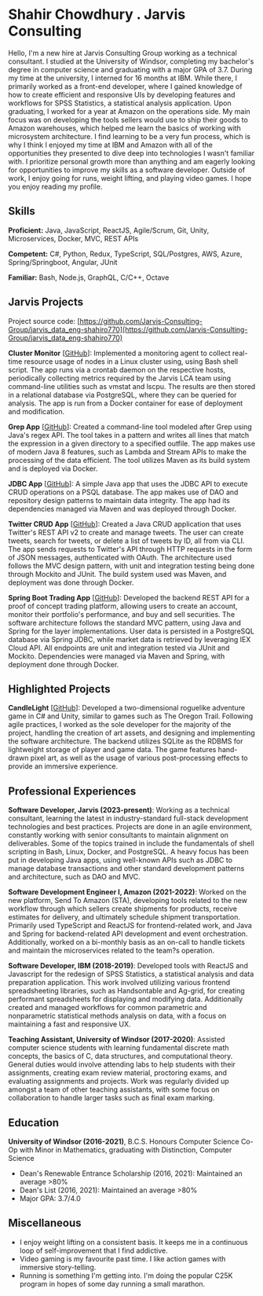 # Shahir Chowdhury . Jarvis Consulting

Hello, I'm a new hire at Jarvis Consulting Group working as a technical consultant. I studied at the University of Windsor, completing my bachelor's degree in computer science and graduating with a major GPA of 3.7. During my time at the university, I interned for 16 months at IBM. While there, I primarily worked as a front-end developer, where I gained knowledge of how to create efficient and responsive UIs by developing features and workflows for SPSS Statistics, a statistical analysis application. Upon graduating, I worked for a year at Amazon on the operations side.  My main focus was on developing the tools sellers would use to ship their goods to Amazon warehouses, which helped me learn the basics of working with microsystem architecture. I find learning to be a very fun process, which is why I think I enjoyed my time at IBM and Amazon with all of the opportunities they presented to dive deep into technologies I wasn't familiar with. I prioritize personal growth more than anything and am eagerly looking for opportunities to improve my skills as a software developer. Outside of work, I enjoy going for runs, weight lifting, and playing video games. I hope you enjoy reading my profile.

## Skills

**Proficient:** Java, JavaScript, ReactJS, Agile/Scrum, Git, Unity, Microservices, Docker, MVC, REST APIs

**Competent:** C#, Python, Redux, TypeScript, SQL/Postgres, AWS, Azure, Spring/Springboot, Angular, JUnit

**Familiar:** Bash, Node.js, GraphQL, C/C++, Octave

## Jarvis Projects

Project source code: [https://github.com/Jarvis-Consulting-Group/jarvis_data_eng-shahiro770](https://github.com/Jarvis-Consulting-Group/jarvis_data_eng-shahiro770)


**Cluster Monitor** [[GitHub](https://github.com/Jarvis-Consulting-Group/jarvis_data_eng-shahiro770/tree/release/linux_sql)]: Implemented a monitoring agent to collect real-time resource usage of nodes in a Linux cluster using, using Bash shell script. The app runs via a crontab daemon on the respective hosts, periodically collecting metrics required by the Jarvis LCA team using command-line utilities such as vmstat and lscpu. The results are then stored in a relational database via PostgreSQL, where they can be queried for analysis. The app is run from a Docker container for ease of deployment and modification.

**Grep App** [[GitHub](https://github.com/Jarvis-Consulting-Group/jarvis_data_eng-shahiro770/tree/release/core_java/grep)]: Created a command-line tool modeled after Grep using Java's regex API. The tool takes in a pattern and writes all lines that match the expression in a given directory to a specified outfile. The app makes use of modern Java 8 features, such as Lambda and Stream APIs to make the processing of the data efficient. The tool utilizes Maven as its build system and is deployed via Docker.

**JDBC App** [[GitHub](https://github.com/Jarvis-Consulting-Group/jarvis_data_eng-shahiro770/tree/release/core_java/jdbc)]: A simple Java app that uses the JDBC API to execute CRUD operations on a PSQL database. The app makes use of DAO and repository design patterns to maintain data integrity. The app had its dependencies managed via Maven and was deployed through Docker.

**Twitter CRUD App** [[GitHub](https://github.com/Jarvis-Consulting-Group/jarvis_data_eng-shahiro770/tree/release/core_java/twitter)]: Created a Java CRUD application that uses Twitter's REST API v2 to create and manage tweets. The user can create tweets, search for tweets, or delete a list of tweets by ID, all from via CLI. The app sends requests to Twitter's API through HTTP requests in the form of JSON messages, authenticated with OAuth. The architecture used follows the MVC design pattern, with unit and integration testing being done through Mockito and JUnit. The build system used was Maven, and deployment was done through Docker.

**Spring Boot Trading App** [[GitHub](https://github.com/Jarvis-Consulting-Group/jarvis_data_eng-shahiro770/tree/master/springboot)]: Developed the backend REST API for a proof of concept trading platform, allowing users to create an account, monitor their portfolio's performance, and buy and sell securities. The software architecture follows the standard MVC pattern, using Java and Spring for the layer implementations. User data is persisted in a PostgreSQL database via Spring JDBC, while market data is retrieved by leveraging IEX Cloud API. All endpoints are unit and integration tested via JUnit and Mockito. Dependencies were managed via Maven and Spring, with deployment done through Docker.


## Highlighted Projects
**CandleLight** [[GitHub](https://github.com/shahiro770/CandleLight)]: Developed a two-dimensional roguelike adventure game in C# and Unity, similar to games such as The Oregon Trail. Following agile practices, I worked as the sole developer for the majority of the project, handling the creation of art assets, and designing and implementing the software architecture. The backend utilizes SQLite as the RDBMS for lightweight storage of player and game data. The game features hand-drawn pixel art, as well as the usage of various post-processing effects to provide an immersive experience.


## Professional Experiences

**Software Developer, Jarvis (2023-present)**: Working as a technical consultant, learning the latest in industry-standard full-stack development technologies and best practices. Projects are done in an agile environment, constantly working with senior consultants to maintain alignment on deliverables. Some of the topics trained in include the fundamentals of shell scripting in Bash, Linux, Docker, and PostgreSQL. A heavy focus has been put in developing Java apps, using well-known APIs such as JDBC to manage database transactions and other standard development patterns and architecture, such as DAO and MVC.

**Software Development Engineer I, Amazon (2021-2022)**: Worked on the new platform, Send To Amazon (STA), developing tools related to the new workflow through which sellers create shipments for products, receive estimates for delivery, and ultimately schedule shipment transportation. Primarily used TypeScript and ReactJS for frontend-related work, and Java and Spring for backend-related API development and event orchestration. Additionally, worked on a bi-monthly basis as an on-call to handle tickets and maintain the microservices related to the team?s operation.

**Software Developer, IBM (2018-2019)**: Developed tools with ReactJS and Javascript for the redesign of SPSS Statistics, a statistical analysis and data preparation application. This work involved utilizing various frontend spreadsheeting libraries, such as Handsontable and Ag-grid, for creating performant spreadsheets for displaying and modifying data. Additionally created and managed workflows for common parametric and nonparametric statistical methods analysis on data, with a focus on maintaining a fast and responsive UX.

**Teaching Assistant, University of Windsor (2017-2020)**: Assisted computer science students with learning fundamental discrete math concepts, the basics of C, data structures, and computational theory. General duties would involve attending labs to help students with their assignments, creating exam review material, proctoring exams, and evaluating assignments and projects. Work was regularly divided up amongst a team of other teaching assistants, with some focus on collaboration to handle larger tasks such as final exam marking.


## Education
**University of Windsor (2016-2021)**, B.C.S. Honours Computer Science Co-Op with Minor in Mathematics, graduating with Distinction, Computer Science
- Dean's Renewable Entrance Scholarship (2016, 2021): Maintained an average >80% 
- Dean's List (2016, 2021): Maintained an average >80%
- Major GPA: 3.7/4.0


## Miscellaneous
- I enjoy weight lifting on a consistent basis. It keeps me in a continuous loop of self-improvement that I find addictive.
- Video gaming is my favourite past time. I like action games with immersive story-telling.
- Running is something I'm getting into. I'm doing the popular C25K program in hopes of some day running a small marathon.